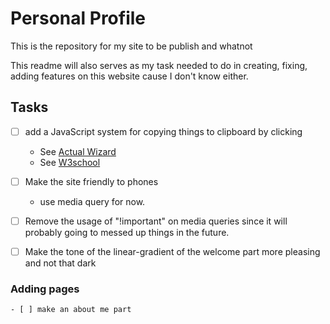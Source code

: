 # Personal Profile

This is the repository for my site to be publish and whatnot

This readme will also serves as my task needed to do in creating, fixing, adding features on this website cause I don't know either.

## Tasks
- [ ] add a JavaScript system for copying things to clipboard by clicking
    - See [Actual Wizard](https://actualwizard.com/how-to-copy-text-to-the-clipboard-with-html-and-javascript)
    - See [W3school](https://www.w3schools.com/howto/howto_js_copy_clipboard.asp)

- [ ] Make the site friendly to phones
    - use media query for now.

- [ ] Remove the usage of "!important" on media queries since it will probably going to messed up things in the future.

- [ ] Make the tone of the linear-gradient of the welcome part more pleasing and not that dark

### Adding pages
    - [ ] make an about me part
